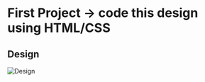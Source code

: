 # First Project -> code this design using HTML/CSS

## Design
![ Design](https://github.com/WeStart-ASP-NETCOREAngular/MohamedAlQadeery/blob/master/General/First-Task/assets/images/preview.png)

